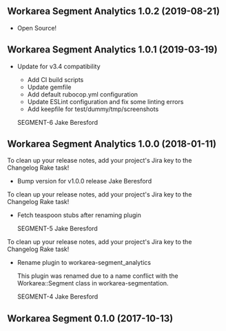Workarea Segment Analytics 1.0.2 (2019-08-21)
--------------------------------------------------------------------------------

* Open Source!



Workarea Segment Analytics 1.0.1 (2019-03-19)
--------------------------------------------------------------------------------

*   Update for v3.4 compatibility

    * Add CI build scripts
    * Update gemfile
    * Add default rubocop.yml configuration
    * Update ESLint configuration and fix some linting errors
    * Add keepfile for test/dummy/tmp/screenshots

    SEGMENT-6
    Jake Beresford



Workarea Segment Analytics 1.0.0 (2018-01-11)
--------------------------------------------------------------------------------

To clean up your release notes, add your project's Jira key to the Changelog Rake task!
*   Bump version for v1.0.0 release
    Jake Beresford

To clean up your release notes, add your project's Jira key to the Changelog Rake task!
*   Fetch teaspoon stubs after renaming plugin

    SEGMENT-5
    Jake Beresford

To clean up your release notes, add your project's Jira key to the Changelog Rake task!
*   Rename plugin to workarea-segment_analytics

    This plugin was renamed due to a name conflict with the Workarea::Segment class in workarea-segmentation.

    SEGMENT-4
    Jake Beresford


Workarea Segment 0.1.0 (2017-10-13)
--------------------------------------------------------------------------------
